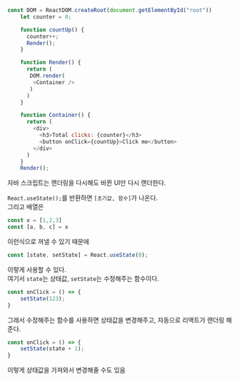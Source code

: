 ```javascript
const DOM = ReactDOM.createRoot(document.getElementById("root"))
    let counter = 0;

    function countUp() {
      counter++;
      Render();
    }

    function Render() {
      return (
       DOM.render(
        <Container />
       )
      )
    }

    function Container() {
      return (
        <div>
          <h3>Total clicks: {counter}</h3>
          <button onClick={countUp}>Click me</button>
        </div>
      )
    }
    Render();
```
자바 스크립트는 랜더링을 다시해도 바뀐 UI만 다시 랜더한다.

`React.useState();`를 반환하면 `[초기값, 함수]`가 나온다. <br>
그리고 배열은
```javascript
const x = [1,2,3]
const [a, b, c] = x
```
이런식으로 꺼낼 수 있기 때문에 <br>
```javascript
const [state, setState] = React.useState(0);
```
이렇게 사용할 수 있다.<br>
여기서 `state`는 상태값, `setState`는 수정해주는 함수이다.
```javascript
const onClick = () => {
    setState(123);
}
```
그래서 수정해주는 함수를 사용하면 상태값을 변경해주고, 자동으로 리액트가 랜더링 해준다.
```javascript
const onClick = () => {
    setState(state + 1);
}
```
이렇게 상태값을 가져와서 변경해줄 수도 있음